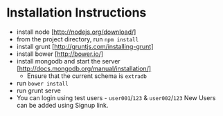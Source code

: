 Installation Instructions
=========================

* install node [http://nodejs.org/download/]
* from the project directory, run `npm install`
* install grunt [http://gruntjs.com/installing-grunt]
* install  bower [http://bower.io/]
* install mongodb and start the server [http://docs.mongodb.org/manual/installation/]
   - Ensure that the current schema is `extradb`
* run `bower install`
* run grunt serve
* You can login using test users - `user001`/`123` & `user002`/`123`
  New Users can be added using Signup link.
